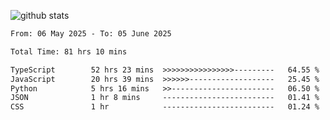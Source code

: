 
![github stats](https://github-readme-stats.vercel.app/api?username=realmahd1&show_icons=true&theme=codeSTACKr&hide_rank=true&count_private=true)

<!--START_SECTION:waka-->

```txt
From: 06 May 2025 - To: 05 June 2025

Total Time: 81 hrs 10 mins

TypeScript        52 hrs 23 mins  >>>>>>>>>>>>>>>>---------   64.55 %
JavaScript        20 hrs 39 mins  >>>>>>-------------------   25.45 %
Python            5 hrs 16 mins   >>-----------------------   06.50 %
JSON              1 hr 8 mins     -------------------------   01.41 %
CSS               1 hr            -------------------------   01.24 %
```

<!--END_SECTION:waka-->
